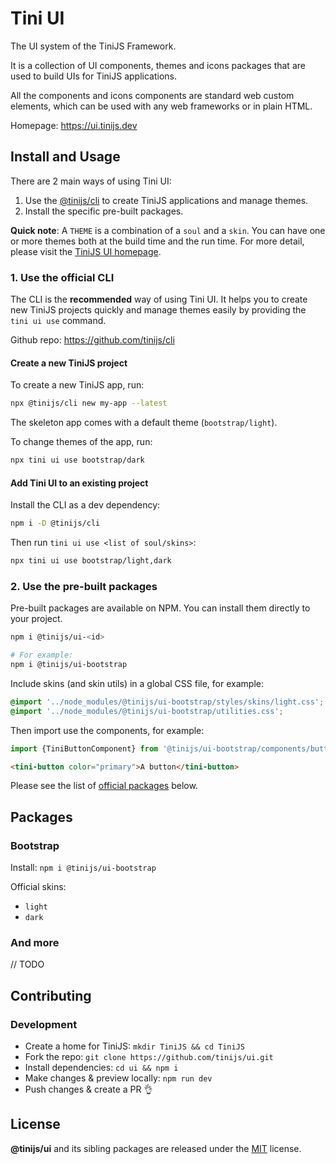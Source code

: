 # Tini UI 

The UI system of the TiniJS Framework.

It is a collection of UI components, themes and icons packages that are used to build UIs for TiniJS applications.

All the components and icons components are standard web custom elements, which can be used with any web frameworks or in plain HTML.

Homepage: <https://ui.tinijs.dev>

## Install and Usage

There are 2 main ways of using Tini UI:

1. Use the [@tinijs/cli](https://github.com/tinijs/cli) to create TiniJS applications and manage themes.
2. Install the specific pre-built packages.

**Quick note**: A `THEME` is a combination of a `soul` and a `skin`. You can have one or more themes both at the build time and the run time. For more detail, please visit the [TiniJS UI homepage](https://ui.tinijs.dev).

### 1. Use the official CLI

The CLI is the **recommended** way of using Tini UI. It helps you to create new TiniJS projects quickly and manage themes easily by providing the `tini ui use` command.

Github repo: <https://github.com/tinijs/cli>

#### Create a new TiniJS project

To create a new TiniJS app, run:

```bash
npx @tinijs/cli new my-app --latest
```

The skeleton app comes with a default theme (`bootstrap/light`).

To change themes of the app, run:

```bash
npx tini ui use bootstrap/dark
```

#### Add Tini UI to an existing project

Install the CLI as a dev dependency:

```bash
npm i -D @tinijs/cli
```

Then run `tini ui use <list of soul/skins>`:

```bash
npx tini ui use bootstrap/light,dark
```

### 2. Use the pre-built packages

Pre-built packages are available on NPM. You can install them directly to your project.

```bash
npm i @tinijs/ui-<id>

# For example:
npm i @tinijs/ui-bootstrap
```

Include skins (and skin utils) in a global CSS file, for example:

```css
@import '../node_modules/@tinijs/ui-bootstrap/styles/skins/light.css';
@import '../node_modules/@tinijs/ui-bootstrap/utilities.css';
```

Then import use the components, for example:

```js
import {TiniButtonComponent} from '@tinijs/ui-bootstrap/components/button.js';
```

```html
<tini-button color="primary">A button</tini-button>
```

Please see the list of [official packages](#packages) below.

## Packages

### Bootstrap

Install: `npm i @tinijs/ui-bootstrap`

Official skins:
  - `light`
  - `dark`

### And more

// TODO

## Contributing

### Development

- Create a home for TiniJS: `mkdir TiniJS && cd TiniJS`
- Fork the repo: `git clone https://github.com/tinijs/ui.git`
- Install dependencies: `cd ui && npm i`
- Make changes & preview locally: `npm run dev`
- Push changes & create a PR 👌

## License

**@tinijs/ui** and its sibling packages are released under the [MIT](https://github.com/tinijs/ui/blob/master/LICENSE) license.

